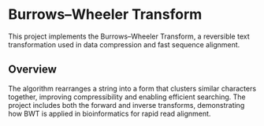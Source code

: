 # Burrows–Wheeler Transform

This project implements the Burrows–Wheeler Transform, a reversible text transformation used in data compression and fast sequence alignment.

## Overview
The algorithm rearranges a string into a form that clusters similar characters together, improving compressibility and enabling efficient searching. The project includes both the forward and inverse transforms, demonstrating how BWT is applied in bioinformatics for rapid read alignment.

